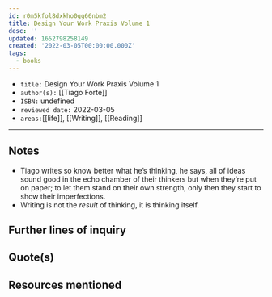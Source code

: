 ```yaml
---
id: r0m5kfol8dxkho0gg66nbm2
title: Design Your Work Praxis Volume 1
desc: ''
updated: 1652798258149
created: '2022-03-05T00:00:00.000Z'
tags:
  - books
---
```


- `title:` Design Your Work Praxis Volume 1
- `author(s):` [[Tiago Forte]]
- `ISBN:` undefined
- `reviewed date:` 2022-03-05
- `areas:`[[life]], [[Writing]], [[Reading]]

---

## Notes

- Tiago writes so know better what he’s thinking, he says, all of ideas sound good in the echo chamber of their thinkers but when they’re put on paper; to let them stand on their own strength, only then they start to show their imperfections.
- Writing is not the _result_ of thinking, it is thinking itself.

## Further lines of inquiry

## Quote(s)

## Resources mentioned
